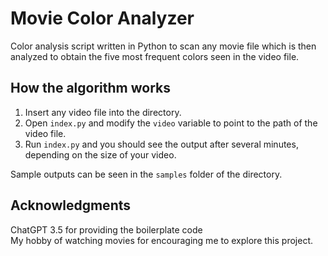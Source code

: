 # Movie Color Analyzer
Color analysis script written in Python to scan any movie file which is then analyzed to obtain the five most frequent colors seen in the video file.

## How the algorithm works
1. Insert any video file into the directory.
2. Open `index.py` and modify the `video` variable to point to the path of the video file.
3. Run `index.py` and you should see the output after several minutes, depending on the size of your video.

Sample outputs can be seen in the `samples` folder of the directory.

## Acknowledgments
ChatGPT 3.5 for providing the boilerplate code<br>
My hobby of watching movies for encouraging me to explore this project.
